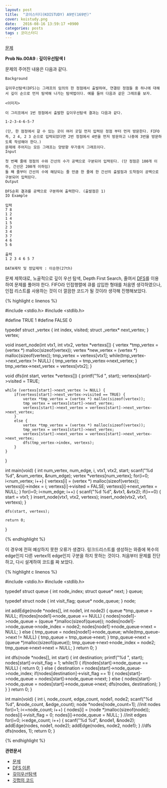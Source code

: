 ```yaml
---
layout: post
title:  "코이스터디(KOISTUDY) A9번(169번)"
cover: koistudy.png
date:   2016-08-16 13:59:17 +0900
categories: posts
tags : 코이스터디
---
```


[문제](http://koistudy.net/?mid=prob_page&NO=169)

**Prob No.00A9 : 깊이우선탐색 I**

문제의 주어진 내용은 다음과 같다.

    Background

    깊이우선탐색(DFS)는 그래프의 임의의 한 정점에서 출발하여, 연결된 정점들 중 하나에 대해서 깊이 순으로 먼저 탐색해 나가는 탐색법이다. 예를 들어 다음과 같은 그래프를 보자.

    <이미지>

    이 그리프에서 1번 정점에서 출발한 깊이우선탐색 결과는 다음과 같다.

    1-2-3-4-6-5-7

    (단, 한 점정에서 갈 수 있는 곳이 여러 곳일 먼저 입력된 정점 부터 먼저 방문한다. FIFO 즉, 2 4, 2 3 순으로 입력되었다면 2번 정점에서 4번을 먼저 방문하고 나중에 3번을 방문하도록 작성해야 한다.)
    문제에 주어지는 모든 그래프는 양방향 무가중치 그래프이다.
    Input

    첫 번째 줄에 정점의 수와 간선의 수가 공백으로 구분되어 입력된다. (단 정점은 100개 이하, 간선은 200개 이하임)
    둘 째 줄부터 간선의 수에 해당되는 줄 만큼 한 줄에 한 간선의 출발점과 도착점이 공백으로 구분되어 입력된다.
    Output

    DFS순회 결과를 공백으로 구분하여 출력한다. (출발점은 1)
    IO Example

    입력
    7 8
    1 2
    1 4
    1 5
    2 3
    3 4
    3 7
    4 6
    5 6

    출력
    1 2 3 4 6 5 7

    DATA제작 및 정답제작 : 이승현(27th)

문제 제목대로, 노골적으로 깊이 우선 탐색, Depth First Search, 줄여서 [DFS](https://namu.wiki/w/DFS)를 이용하여 문제를 풀어야 한다. FIFO라 인접행렬에 큐를 삽입한 형태를 처음엔 생각하였으나, 인접 리스트를 사용하는 것이 더 깔끔한 코드가 될 것이라 생각해 진행해보았다.

{% highlight c linenos %}

#include <stdio.h>
#include <stdlib.h>

#define TRUE 1
#define FALSE 0

typedef struct _vertex
{
    int index, visited;
    struct _vertex* next_vertex;
} vertex;

void insert_node(int vtx1, int vtx2, vertex *vertexs[])
{
    vertex *tmp_vertex = (vertex *) malloc(sizeof(vertex));
    vertex *new_vertex = (vertex *) malloc(sizeof(vertex));
    tmp_vertex = vertexs[vtx1];
    while(tmp_vertex->next_vertex != NULL) {
        tmp_vertex = tmp_vertex->next_vertex;
    }
    tmp_vertex->next_vertex = vertexs[vtx2];
}

void dfs(int start, vertex *vertexs[])
{
    printf("%d ", start);
    vertexs[start]->visited = TRUE;

    while (vertexs[start]->next_vertex != NULL) {
        if(vertexs[start]->next_vertex->visited == TRUE) {
            vertex *tmp_vertex = (vertex *) malloc(sizeof(vertex));
            tmp_vertex = vertexs[start]->next_vertex;
            vertexs[start]->next_vertex = vertexs[start]->next_vertex->next_vertex;
        }
        else {
            vertex *tmp_vertex = (vertex *) malloc(sizeof(vertex));
            tmp_vertex = vertexs[start]->next_vertex;
            vertexs[start]->next_vertex = vertexs[start]->next_vertex->next_vertex;
            dfs(tmp_vertex->index, vertexs);
        }
    }
}

int main(void)
{
    int num_vertex, num_edge, i, vtx1, vtx2, start;
    scanf("%d %d", &num_vertex, &num_edge);
    vertex *vertexs[num_vertex];
    for(i=0; i<num_vertex; i++)
    {
        vertexs[i] = (vertex *) malloc(sizeof(vertex));
        vertexs[i]->index = i;
        vertexs[i]->visited = FALSE;
        vertexs[i]->next_vertex = NULL;
    }
    for(i=0; i<num_edge; i++)
    {
        scanf("%d %d", &vtx1, &vtx2);
        if(i==0) { start = vtx1; }
        insert_node(vtx1, vtx2, vertexs);
        insert_node(vtx2, vtx1, vertexs);
    }

    dfs(start, vertexs);

    return 0;
}

{% endhighlight %}

이 경우에 전혀 예상하지 못한 오류가 생겼다. 링크드리스트를 생성하는 와중에 복수의 edge인지 다른 vertex의 edge인지 구분을 하지 못하는 것이다. 처음부터 문제를 진단하고, 다시 설계하여 코드를 짜 보았다.

{% highlight c linenos %}

#include <stdio.h>
#include <stdlib.h>

typedef struct queue
{
    int node_index;
    struct queue* next;
} queue;

typedef struct node
{
    int visit_flag;
    queue* node_queue;
} node;

int addEdge(node *nodes[], int node1, int node2)
{
    queue *tmp_queue = NULL;
    if(nodes[node1]->node_queue == NULL)
    {
        nodes[node1]->node_queue = (queue *)malloc(sizeof(queue));
        nodes[node1]->node_queue->node_index = node2;
        nodes[node1]->node_queue->next = NULL;
    }
    else
    {
        tmp_queue = nodes[node1]->node_queue;
        while(tmp_queue->next != NULL)
        {
            tmp_queue = tmp_queue->next;
        }
        tmp_queue->next = (queue *)malloc(sizeof(queue));
        tmp_queue->next->node_index = node2;
        tmp_queue->next->next = NULL;
    }
    return 0;
}

int dfs(node *nodes[], int start)
{
    int destination;
    printf("%d ", start);
    nodes[start]->visit_flag = 1;
    while(1)
    {
        if(nodes[start]->node_queue == NULL)
        {
            return 0;
        }
        else
        {
            destination = nodes[start]->node_queue->node_index;
            if(nodes[destination]->visit_flag == 1)
            {
                nodes[start]->node_queue = nodes[start]->node_queue->next;
            }
            else
            {
                nodes[start]->node_queue = nodes[start]->node_queue->next;
                dfs(nodes, destination);
            }
        }
    }
    return 0;
}

int main(void)
{
    int i, node_count, edge_count, node1, node2;
    scanf("%d %d", &node_count, &edge_count);
    node *nodes[node_count+1];
    //init nodes
    for(i=1; i<=node_count; i++)
    {
        nodes[i] = (node *)malloc(sizeof(node));
        nodes[i]->visit_flag = 0;
        nodes[i]->node_queue = NULL;
    }
    //init edges
    for(i=0; i<edge_count; i++)
    {
        scanf("%d %d", &node1, &node2);
        addEdge(nodes, node1, node2);
        addEdge(nodes, node2, node1);
    }
    //dfs
    dfs(nodes, 1);
    return 0;
}

{% endhighlight %}

**관련문서**

- [문제](http://koistudy.net/?mid=prob_page&NO=169)
- [DFS 이론](https://namu.wiki/w/DFS)
- [깊이우선탐색](http://blog.eairship.kr/268)
- [깃헙의 코드](https://github.com/NugiSquare/C_Study/blob/master/koistudy/no169.c)
